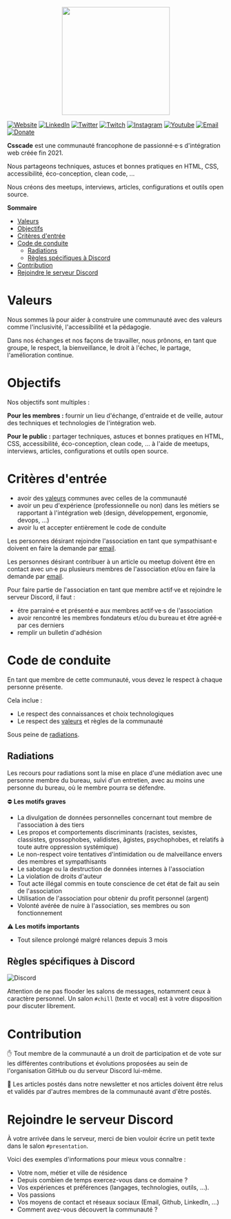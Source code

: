 <p align="center">
  <img src="https://drive.google.com/uc?export=view&id=19m-4iufB04Sr6jqduUOggNMVa-_VJ1mM" width="250">  
</p>

[![Website](https://img.shields.io/badge/https://csscade.fr-59B7D4.svg)](https://csscade.fr)
[![LinkedIn](https://img.shields.io/badge/@csscade-1F74B3.svg?logo=linkedin&logoColor=ffffff)](https://www.linkedin.com/company/csscade/)
[![Twitter](https://img.shields.io/badge/@csscade-2EA1F2.svg?logo=twitter&logoColor=ffffff)](https://twitter.com/csscade)
[![Twitch](https://img.shields.io/badge/@csscade-8C44F7.svg?logo=twitch&logoColor=ffffff)](https://www.twitch.tv/csscade)
[![Instagram](https://img.shields.io/badge/@csscade-d93175.svg?logo=instagram&logoColor=ffffff)](https://www.instagram.com/csscade)
[![Youtube](https://img.shields.io/badge/@csscade-F60104.svg?logo=youtube&logoColor=ffffff)](https://www.youtube.com/channel/UCDgBzL6I2Lo1gcYXU-w94wQ)
[![Email](https://img.shields.io/badge/hello@csscade.fr-DE4033.svg?logo=gmail&logoColor=ffffff)](mailto:hello@csscade.fr)
[![Donate](https://img.shields.io/badge/donate-<3-DE4033.svg)](https://www.helloasso.com/associations/csscade/formulaires/1)


__Csscade__ est une communauté francophone de passionné·e·s d'intégration web créée fin 2021.

Nous partageons techniques, astuces et bonnes pratiques en HTML, CSS, accessibilité, éco-conception, clean code, ...

Nous créons des meetups, interviews, articles, configurations et outils open source.

<!-- START doctoc generated TOC please keep comment here to allow auto update -->
<!-- DON'T EDIT THIS SECTION, INSTEAD RE-RUN doctoc TO UPDATE -->
**Sommaire**

- [Valeurs](#valeurs)
- [Objectifs](#objectifs)
- [Critères d'entrée](#critères-dentrée)
- [Code de conduite](#code-de-conduite)
  - [Radiations](#radiations)
  - [Règles spécifiques à Discord](#règles-spécifiques-à-discord)
- [Contribution](#contribution)
- [Rejoindre le serveur Discord](#rejoindre-le-serveur-discord)

<!-- END doctoc generated TOC please keep comment here to allow auto update -->

# Valeurs

Nous sommes là pour aider à construire une communauté avec des valeurs comme l'inclusivité, l'accessibilité et la pédagogie.

Dans nos échanges et nos façons de travailler, nous prônons, en tant que groupe, le respect, la bienveillance, le droit à l'échec, le partage, l'amélioration continue.

# Objectifs

Nos objectifs sont multiples :

__Pour les membres :__ fournir un lieu d'échange, d'entraide et de veille, autour des techniques et technologies de l'intégration web.

__Pour le public :__ partager techniques, astuces et bonnes pratiques en HTML, CSS, accessibilité, éco-conception, clean code, ...
à l'aide de meetups, interviews, articles, configurations et outils open source.

# Critères d'entrée

* avoir des [valeurs](#valeurs) communes avec celles de la communauté
* avoir un peu d'expérience (professionnelle ou non) dans les métiers se rapportant à l'intégration web (design, développement, ergonomie, devops, ...)
* avoir lu et accepter entièrement le code de conduite

Les personnes désirant rejoindre l'association en tant que sympathisant·e doivent en faire la demande par [email](mailto:hello@csscade.fr).

Les personnes désirant contribuer à un article ou meetup doivent être en contact avec un·e pu plusieurs membres de l'association et/ou en faire la demande par [email](mailto:hello@csscade.fr).

Pour faire partie de l'association en tant que membre actif·ve et rejoindre le serveur Discord, il faut :
* être parrainé·e et présenté·e aux membres actif·ve·s de l'association
* avoir rencontré les membres fondateurs et/ou du bureau et être agréé·e par ces derniers
* remplir un bulletin d'adhésion

# Code de conduite

En tant que membre de cette communauté, vous devez le respect à chaque personne présente.

Cela inclue :

* Le respect des connaissances et choix technologiques
* Le respect des [valeurs](#valeurs) et règles de la communauté 

Sous peine de [radiations](#radiations).

## Radiations

Les recours pour radiations sont la mise en place d'une médiation avec une personne membre du bureau, suivi d'un entretien, avec au moins une personne du bureau, où le membre pourra se défendre.

⛔ __Les motifs graves__

* La divulgation de données personnelles concernant tout membre de l'association à des tiers
* Les propos et comportements discriminants (racistes, sexistes, classistes, grossophobes, validistes, âgistes, psychophobes, et relatifs à toute autre oppression systémique)
* Le non-respect voire tentatives d'intimidation ou de malveillance envers des membres et sympathisants
* Le sabotage ou la destruction de données internes à l'association
* La violation de droits d'auteur
* Tout acte illégal commis en toute conscience de cet état de fait au sein de l'association
* Utilisation de l'association pour obtenir du profit personnel (argent)
* Volonté avérée de nuire à l'association, ses membres ou son fonctionnement

⚠️ __Les motifs importants__

* Tout silence prolongé malgré relances depuis 3 mois

## Règles spécifiques à Discord

![Discord](https://img.shields.io/badge/@csscade-5865F2.svg?logo=discord&logoColor=ffffff)

Attention de ne pas flooder les salons de messages, notamment ceux à caractère personnel. Un salon `#chill` (texte et vocal) est à votre disposition pour discuter librement.

# Contribution

✋ Tout membre de la communauté a un droit de participation et de vote sur les différentes contributions et évolutions proposées au sein de l'organisation GitHub ou du serveur Discord lui-même.

📝 Les articles postés dans notre newsletter et nos articles doivent être relus et validés par d'autres membres de la communauté avant d'être postés.

# Rejoindre le serveur Discord

À votre arrivée dans le serveur, merci de bien vouloir écrire un petit texte dans le salon `#presentation`. 

Voici des exemples d'informations pour mieux vous connaître :

* Votre nom, métier et ville de résidence
* Depuis combien de temps exercez-vous dans ce domaine ?
* Vos expériences et préférences (langages, technologies, outils, ...).
* Vos passions
* Vos moyens de contact et réseaux sociaux (Email, Github, LinkedIn, ...)
* Comment avez-vous découvert la communauté ?
